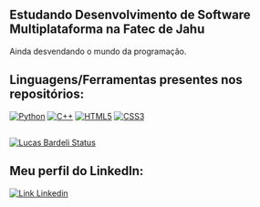 <!-- LucasBardeli/LucasBardeli is a special repository because its README.md (this file) appears on your GitHub profile. -->

## Estudando Desenvolvimento de Software Multiplataforma na Fatec de Jahu
Ainda desvendando o mundo da programação.

## Linguagens/Ferramentas presentes nos repositórios: 
[![Python](https://img.shields.io/badge/Python-14354C?style=for-the-badge&logo=python&logoColor=white)](https://github.com/LucasBardeli) 
[![C++](https://img.shields.io/badge/C%2B%2B-00599C?style=for-the-badge&logo=c%2B%2B&logoColor=white)](https://github.com/LucasBardeli) 
[![HTML5](https://img.shields.io/badge/-HTML5-E34F26?logo=html5&logoColor=white&style=for-the-badge)](https://github.com/LucasBardeli) 
[![CSS3](https://img.shields.io/badge/CSS3-1572B6?style=for-the-badge&logo=css3&logoColor=white)](https://github.com/LucasBardeli)

##
[![Lucas Bardeli Status](https://github-readme-stats.vercel.app/api/top-langs/?username=LucasBardeli&layout=donut-vertical&theme=dark)](https://github.com/LucasBardeli)

## Meu perfil do LinkedIn:
[![Link Linkedin](https://img.shields.io/badge/-LinkedIn-blue?style=flat-square&logo=Linkedin&logoColor=white&link=https://www.linkedin.com/in/lucasbardeli%C3%A7o/)](https://www.linkedin.com/in/lucasbardeli/)
